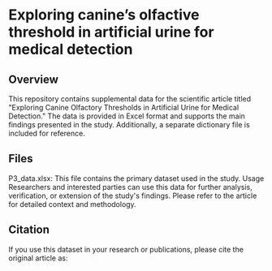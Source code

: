 # Exploring canine’s olfactive threshold in artificial urine for medical detection 

## Overview
This repository contains supplemental data for the scientific article titled "Exploring Canine Olfactory Thresholds in Artificial Urine for Medical Detection." The data is provided in Excel format and supports the main findings presented in the study. Additionally, a separate dictionary file is included for reference.

## Files
P3_data.xlsx: This file contains the primary dataset used in the study.
Usage
Researchers and interested parties can use this data for further analysis, verification, or extension of the study's findings. Please refer to the article for detailed context and methodology.

## Citation
If you use this dataset in your research or publications, please cite the original article as:

